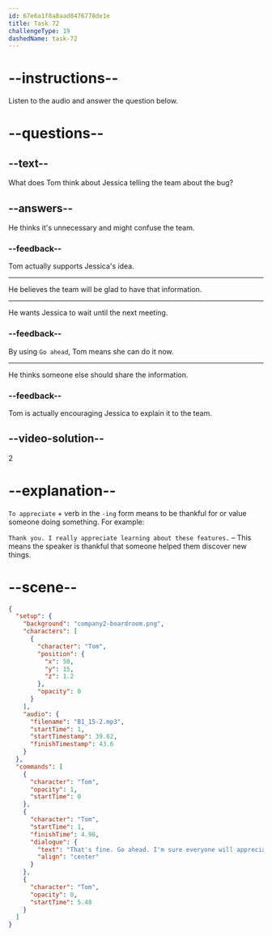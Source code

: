 ```yaml
---
id: 67e6a1f8a8aad8476778de1e
title: Task 72
challengeType: 19
dashedName: task-72
---
```


<!-- (Audio) Tom: That's fine. Go ahead. I'm sure everyone will appreciate knowing about it. -->

# --instructions--

Listen to the audio and answer the question below.

# --questions--

## --text--

What does Tom think about Jessica telling the team about the bug?

## --answers--

He thinks it's unnecessary and might confuse the team.

### --feedback--

Tom actually supports Jessica's idea.

---

He believes the team will be glad to have that information.

---

He wants Jessica to wait until the next meeting.

### --feedback--

By using `Go ahead`, Tom means she can do it now.

---

He thinks someone else should share the information.

### --feedback--

Tom is actually encouraging Jessica to explain it to the team.

## --video-solution--

2

# --explanation--

`To appreciate` + verb in the `-ing` form means to be thankful for or value someone doing something. For example:

`Thank you. I really appreciate learning about these features.` – This means the speaker is thankful that someone helped them discover new things.

# --scene--

```json
{
  "setup": {
    "background": "company2-boardroom.png",
    "characters": [
      {
        "character": "Tom",
        "position": {
          "x": 50,
          "y": 15,
          "z": 1.2
        },
        "opacity": 0
      }
    ],
    "audio": {
      "filename": "B1_15-2.mp3",
      "startTime": 1,
      "startTimestamp": 39.62,
      "finishTimestamp": 43.6
    }
  },
  "commands": [
    {
      "character": "Tom",
      "opacity": 1,
      "startTime": 0
    },
    {
      "character": "Tom",
      "startTime": 1,
      "finishTime": 4.98,
      "dialogue": {
        "text": "That's fine. Go ahead. I'm sure everyone will appreciate knowing about it.",
        "align": "center"
      }
    },
    {
      "character": "Tom",
      "opacity": 0,
      "startTime": 5.48
    }
  ]
}
```
